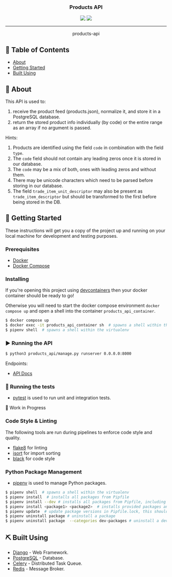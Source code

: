 <h3 align="center">Products API</h3>

<div align="center">
  <img src="https://img.shields.io/badge/status-active-success.svg" />
  <img src="https://img.shields.io/badge/python-3.13-blue" />
</div>

---

<p align="center">products-api
    <br> 
</p>

## 📝 Table of Contents
- [About](#about)
- [Getting Started](#getting-started)
- [Built Using](#built-using)

## 🧐 About <a name = "about"></a>
This API is used to:   
1. receive the product feed (products.json), normalize it, and store it in a PostgreSQL database.
2. return the stored product info individually (by code) or the entire range as an array if no argument is passed.


Hints:   
1. Products are identified using the field `code` in combination with the field `type`.    
2. The `code` field should not contain any leading zeros once it is stored in our database.     
3. The `code` may be a mix of both, ones with leading zeros and without them.    
4. There may be unicode characters which need to be parsed before storing in our database.    
5. The field `trade_item_unit_descriptor` may also be present as `trade_item_descriptor` but should be transformed to the first before being stored in the DB.

## 🏁 Getting Started <a name = "getting_started"></a>
These instructions will get you a copy of the project up and running on your local machine for development and testing purposes. 

### Prerequisites
 - [Docker](https://docs.docker.com/)
 - [Docker Compose](https://docs.docker.com/compose/)

### Installing
If you're opening this project using [devcontainers](https://containers.dev/) then your docker container should be ready to go!

Otherwise you will need to start the docker compose environment `docker compose up` and open a shell into the container `products_api_container`.

```bash
$ docker compose up
$ docker exec -it products_api_container sh  # spawns a shell within the docker container
$ pipenv shell  # spawns a shell within the virtualenv 
```

### ▶️ Running the API
```bash
$ python3 products_api/manage.py runserver 0.0.0.0:8000
```

Endpoints:
- [API Docs](http://localhost:8000/api/schema/swagger-ui/)

### 🧪 Running the tests <a name = "tests"></a>
- [pytest](https://docs.pytest.org/) is used to run unit and integration tests.   

🚧 Work in Progress

### Code Style & Linting
The following tools are run during pipelines to enforce code style and quality.

 - [flake8](https://flake8.pycqa.org/en/latest/) for linting
 - [isort](https://pycqa.github.io/isort/) for import sorting
 - [black](https://black.readthedocs.io/en/stable/) for code style

### Python Package Management
- [pipenv](https://pipenv.pypa.io/en/latest/) is used to manage Python packages. 

```bash
$ pipenv shell  # spawns a shell within the virtualenv
$ pipenv install  # installs all packages from Pipfile
$ pipenv install --dev # installs all packages from Pipfile, including dev dependencies
$ pipenv install <package1> <package2>  # installs provided packages and adds them to Pipfile
$ pipenv update  # update package versions in Pipfile.lock, this should be run frequently to keep packages up to date
$ pipenv uninstall package # uninstall a package 
$ pipenv uninstall package  --categories dev-packages # uninstall a dev package
```

## ⛏️ Built Using <a name = "built_using"></a>
- [Django](https://www.djangoproject.com/) - Web Framework.
- [PostgreSQL](https://www.postgresql.org/) - Database.
- [Celery](https://docs.celeryq.dev/en/stable/) - Distributed Task Queue.
- [Redis](https://redis.io/) - Message Broker.